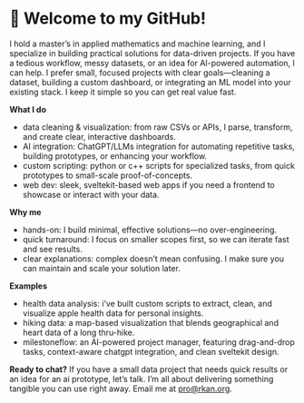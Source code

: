 # 👋 Welcome to my GitHub!

I hold a master’s in applied mathematics and machine learning, and I specialize in building practical solutions for data-driven projects. If you have a tedious workflow, messy datasets, or an idea for AI-powered automation, I can help. I prefer small, focused projects with clear goals—cleaning a dataset, building a custom dashboard, or integrating an ML model into your existing stack. I keep it simple so you can get real value fast.

**What I do**
- data cleaning & visualization: from raw CSVs or APIs, I parse, transform, and create clear, interactive dashboards.
- AI integration: ChatGPT/LLMs integration for automating repetitive tasks, building prototypes, or enhancing your workflow.
- custom scripting: python or c++ scripts for specialized tasks, from quick prototypes to small-scale proof-of-concepts.
- web dev: sleek, sveltekit-based web apps if you need a frontend to showcase or interact with your data.

**Why me**
- hands-on: I build minimal, effective solutions—no over-engineering.
- quick turnaround: I focus on smaller scopes first, so we can iterate fast and see results.
- clear explanations: complex doesn’t mean confusing. I make sure you can maintain and scale your solution later.

**Examples**
- health data analysis: i’ve built custom scripts to extract, clean, and visualize apple health data for personal insights.
- hiking data: a map-based visualization that blends geographical and heart data of a long thru-hike.
- milestoneflow: an AI-powered project manager, featuring drag-and-drop tasks, context-aware chatgpt integration, and clean sveltekit design.

**Ready to chat?**
If you have a small data project that needs quick results or an idea for an ai prototype, let’s talk. I’m all about delivering something tangible you can use right away. Email me at pro@rkan.org.
